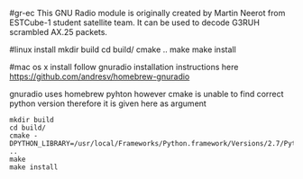 #gr-ec
This GNU Radio module is originally created by Martin Neerot from ESTCube-1 student satellite team.
It can be used to decode G3RUH scrambled AX.25 packets.

#linux install
    mkdir build
    cd build/
    cmake ..
    make
    make install

#mac os x install
follow gnuradio installation instructions here https://github.com/andresv/homebrew-gnuradio

gnuradio uses homebrew pyhton however cmake is unable to find correct python version therefore it is given here as argument

    mkdir build
    cd build/
    cmake -DPYTHON_LIBRARY=/usr/local/Frameworks/Python.framework/Versions/2.7/Python ..
    make
    make install
